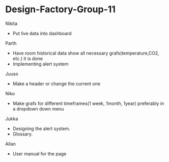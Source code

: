 # Design-Factory-Group-11

Nikita
- Put live data into dashboard
  
Parth
- Have room historical data show all necessary grafs(temperature,CO2, etc.)
it is done
- Implementing alert system
  
Juuso
- Make a header or change the current one
  
Niko
- Make grafs for different timeframes(1 week, 1month, 1year) preferably in a dropdown down menu
  
Jukka
- Designing the alert system.
- Glossary.

Allan
- User manual for the page
